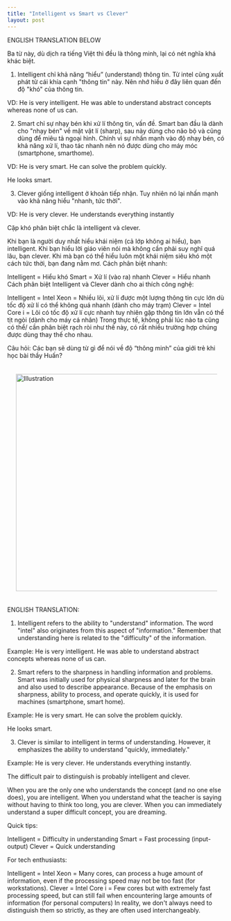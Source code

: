 ```yaml
---
title: "Intelligent vs Smart vs Clever"
layout: post
---
```

ENGLISH TRANSLATION BELOW

Ba từ này, dù dịch ra tiếng Việt thì đều là thông minh, lại có nét nghĩa khá khác biệt.

1. Intelligent chỉ khả năng “hiểu” (understand) thông tin. Từ intel cũng xuất phát từ cái khía cạnh "thông tin" này. Nên nhớ hiểu ở đây liên quan đến độ "khó" của thông tin.

VD: He is very intelligent. He was able to understand abstract concepts whereas none of us can.

2. Smart chỉ sự nhạy bén khi xử lí thông tin, vấn đề. Smart ban đầu là dành cho "nhạy bén" về mặt vật lí (sharp), sau này dùng cho não bộ và cũng dùng để miêu tả ngoại hình. Chính vì sự nhấn mạnh vào độ nhạy bén, có khả năng xử lí, thao tác nhanh nên nó được dùng cho máy móc (smartphone, smarthome).

VD: He is very smart. He can solve the problem quickly.

He looks smart. 

3. Clever giống intelligent ở khoản tiếp nhận. Tuy nhiên nó lại nhấn mạnh vào khả năng hiểu "nhanh, tức thời".

VD: He is very clever. He understands everything instantly

Cặp khó phân biệt chắc là intelligent và clever.

Khi bạn là người duy nhất hiểu khái niệm (cả lớp không ai hiểu), bạn intelligent.
Khi bạn hiểu lời giáo viên nói mà không cần phải suy nghĩ quá lâu, bạn clever.
Khi mà bạn có thể hiểu luôn một khái niệm siêu khó một cách tức thời, bạn đang nằm mơ.
Cách phân biệt nhanh:

Intelligent = Hiểu khó
Smart = Xử lí (vào ra) nhanh
Clever = Hiểu nhanh
Cách phân biệt Intelligent và Clever dành cho ai thích công nghệ:

Intelligent = Intel Xeon = Nhiều lõi, xử lí được một lượng thông tin cực lớn dù tốc độ xử lí có thể không quá nhanh (dành cho máy trạm)
Clever = Intel Core i = Lõi có tốc độ xử lí cực nhanh tuy nhiên gặp thông tin lớn vẫn có thể tịt ngòi (dành cho máy cá nhân)
Trong thực tế, không phải lúc nào ta cũng có thể/ cần phân biệt rạch ròi như thế này, có rất nhiều trường hợp chúng được dùng thay thế cho nhau.

Câu hỏi: Các bạn sẽ dùng từ gì để nói về độ “thông minh” của giới trẻ khi học bài thầy Huấn?

<div style="display: flex; justify-content: center; padding: 20px;">
    <img src="{{ site.baseurl }}/assets/media/posts/2022-05-01-intelligent-vs-smart-vs-clever.png" alt="Illustration" style="width: 500px; height: auto;">
</div>

ENGLISH TRANSLATION:

1. Intelligent refers to the ability to "understand" information. The word "intel" also originates from this aspect of "information." Remember that understanding here is related to the "difficulty" of the information.

Example: He is very intelligent. He was able to understand abstract concepts whereas none of us can.

2. Smart refers to the sharpness in handling information and problems. Smart was initially used for physical sharpness and later for the brain and also used to describe appearance. Because of the emphasis on sharpness, ability to process, and operate quickly, it is used for machines (smartphone, smart home).

Example: He is very smart. He can solve the problem quickly.

He looks smart.

3. Clever is similar to intelligent in terms of understanding. However, it emphasizes the ability to understand "quickly, immediately."

Example: He is very clever. He understands everything instantly.



The difficult pair to distinguish is probably intelligent and clever.

When you are the only one who understands the concept (and no one else does), you are intelligent.
When you understand what the teacher is saying without having to think too long, you are clever.
When you can immediately understand a super difficult concept, you are dreaming.


Quick tips:

Intelligent = Difficulty in understanding
Smart = Fast processing (input-output)
Clever = Quick understanding


For tech enthusiasts:

Intelligent = Intel Xeon = Many cores, can process a huge amount of information, even if the processing speed may not be too fast (for workstations).
Clever = Intel Core i = Few cores but with extremely fast processing speed, but can still fail when encountering large amounts of information (for personal computers)
In reality, we don't always need to distinguish them so strictly, as they are often used interchangeably.

